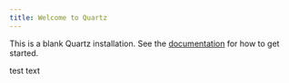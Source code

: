 ```yaml
---
title: Welcome to Quartz
---
```


This is a blank Quartz installation.
See the [documentation](https://quartz.jzhao.xyz) for how to get started.

test text

